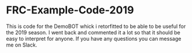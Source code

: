 # FRC-Example-Code-2019
This is code for the DemoBOT whick i retorfitted to be able to be useful for the 2019 season. I went back and commented it a lot so that it should be easy to interpret for anyone. If you have any questions you can message me on Slack.
